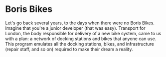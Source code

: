 # Boris Bikes

Let's go back several years, to the days when there were no Boris Bikes. Imagine that you're a junior developer (that was easy). Transport for London, the body responsible for delivery of a new bike system, came to us with a plan: a network of docking stations and bikes that anyone can use. This program emulates all the docking stations, bikes, and infrastructure (repair staff, and so on) required to make their dream a reality.
